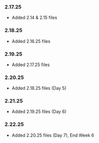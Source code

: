 ### 2.17.25

- Added 2.14 & 2.15 files

### 2.18.25

- Added 2.16.25 files 

### 2.19.25

- Added 2.17.25 files

### 2.20.25

- Added 2.18.25 files (Day 5)

### 2.21.25

- Added 2.19.25 files (Day 6)

### 2.22.25

- Added 2.20.25 files (Day 7), End Week 6